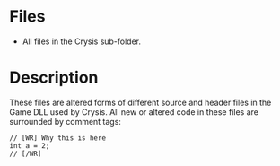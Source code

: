 # Files #

  * All files in the Crysis sub-folder.

# Description #

These files are altered forms of different source and header files in the Game DLL used by Crysis. All new or altered code in these files are surrounded by comment tags:

```
// [WR] Why this is here
int a = 2;
// [/WR]
```